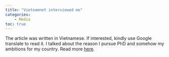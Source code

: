 ```yaml
---
title: "Vietnamnet interviewed me"
categories: 
    - Media
toc: true
---
```


The article was written in Vietnamese. If interested, kindly use Google translate to read it. I talked about the reason I pursue PhD and somehow my ambitions for my country. Read more [here](https://vietnamnet.vn/vn/giao-duc/ky-su-bach-khoa-gianh-hoc-bong-toan-phan-tien-si-hon-7-ty-o-my-768873.html).